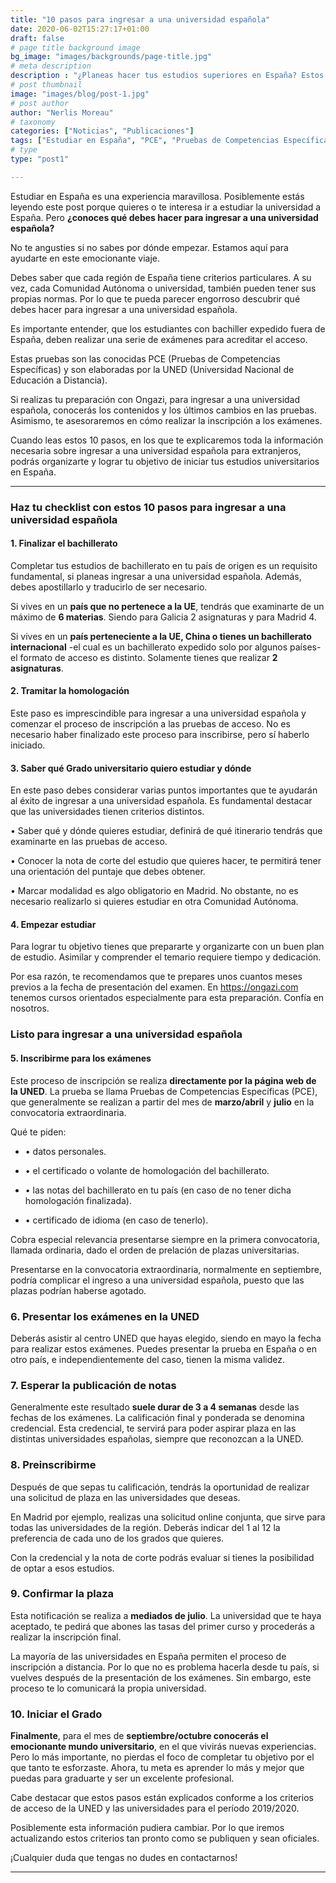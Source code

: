 ```yaml
---
title: "10 pasos para ingresar a una universidad española"
date: 2020-06-02T15:27:17+01:00
draft: false
# page title background image
bg_image: "images/backgrounds/page-title.jpg"
# meta description
description : "¿Planeas hacer tus estudios superiores en España? Estos 10 pasos para ingresar a una universidad española, te ofrecerán toda la info que necesitas saber."
# post thumbnail
image: "images/blog/post-1.jpg"
# post author
author: "Nerlis Moreau"
# taxonomy
categories: ["Noticias", "Publicaciones"]
tags: ["Estudiar en España", "PCE", "Pruebas de Competencias Específicas", "Universidad en España", "Universidad Española"]
# type
type: "post1"

---
```


Estudiar en España es una experiencia maravillosa. Posiblemente estás leyendo este post porque quieres o te interesa ir a estudiar la universidad a España. Pero **¿conoces qué debes hacer para ingresar a una universidad española?**

No te angusties si no sabes por dónde empezar. Estamos aquí para ayudarte en este emocionante viaje.

Debes saber que cada región de España tiene criterios particulares. A su vez, cada Comunidad Autónoma o universidad, también pueden tener sus propias normas. Por lo que te pueda parecer engorroso descubrir qué debes hacer para ingresar a una universidad española.

Es importante entender, que los estudiantes con bachiller expedido fuera de España, deben realizar una serie de exámenes para acreditar el acceso.

Estas pruebas son las conocidas PCE (Pruebas de Competencias Específicas) y son elaboradas por la UNED (Universidad Nacional de Educación a Distancia).

Si realizas tu preparación con Ongazi, para ingresar a una universidad española, conocerás los contenidos y los últimos cambios en las pruebas. Asimismo, te asesoraremos en cómo realizar la inscripción a los exámenes.

Cuando leas estos 10 pasos, en los que te explicaremos toda la información necesaria sobre ingresar a una universidad española para extranjeros, podrás organizarte y lograr tu objetivo de iniciar tus estudios universitarios en España.

---

### Haz tu checklist con estos 10 pasos para ingresar a una universidad española


#### 1. Finalizar el bachillerato

Completar tus estudios de bachillerato en tu país de origen es un requisito fundamental, si planeas ingresar a una universidad española. Además, debes apostillarlo y traducirlo de ser necesario.

Si vives en un **país que no pertenece a la UE**, tendrás que examinarte de un máximo de **6 materias**. Siendo para Galicia 2 asignaturas y para Madrid 4.

Si vives en un **país perteneciente a la UE, China o tienes un bachillerato internacional** -el cual es un bachillerato expedido solo por algunos países- el formato de acceso es distinto. Solamente tienes que realizar **2 asignaturas**.

#### 2. Tramitar la homologación

Este paso es imprescindible para ingresar a una universidad española y comenzar el proceso de inscripción a las pruebas de acceso. No es necesario haber finalizado este proceso para inscribirse, pero sí haberlo iniciado.

#### 3. Saber qué Grado universitario quiero estudiar y dónde

En este paso debes considerar varias puntos importantes que te ayudarán al éxito de ingresar a una universidad española. Es fundamental destacar que las universidades tienen criterios distintos.

 • Saber qué y dónde quieres estudiar, definirá de qué itinerario tendrás que examinarte en las pruebas de acceso.

 • Conocer la nota de corte del estudio que quieres hacer, te permitirá tener una orientación del puntaje que debes obtener.

 • Marcar modalidad es algo obligatorio en Madrid. No obstante, no es necesario realizarlo si quieres estudiar en otra Comunidad Autónoma.

#### 4. Empezar estudiar

Para lograr tu objetivo tienes que prepararte y organizarte con un buen plan de estudio. Asimilar y comprender el temario requiere tiempo y dedicación.

Por esa razón, te recomendamos que te prepares unos cuantos meses previos a la fecha de presentación del examen. En https://ongazi.com tenemos cursos orientados especialmente para esta preparación. Confía en nosotros.

 

### Listo para ingresar a una universidad española

#### 5. Inscribirme para los exámenes

Este proceso de inscripción se realiza **directamente por la página web de la UNED**. La prueba se llama Pruebas de Competencias Específicas (PCE), que generalmente se realizan a partir del mes de **marzo/abril** y **julio** en la convocatoria extraordinaria.

Qué te piden:

*  • datos personales.

*  • el certificado o volante de homologación del bachillerato.

*  • las notas del bachillerato en tu país (en caso de no tener dicha homologación finalizada).

*  • certificado de idioma (en caso de tenerlo).

Cobra especial relevancia presentarse siempre en la primera convocatoria, llamada ordinaria, dado el orden de prelación de plazas universitarias.

Presentarse en la convocatoria extraordinaria, normalmente en septiembre, podría complicar el ingreso a una universidad española, puesto que las plazas podrían haberse agotado.

### 6. Presentar los exámenes en la UNED

Deberás asistir al centro UNED que hayas elegido, siendo en mayo la fecha para realizar estos exámenes. Puedes presentar la prueba en España o en otro país, e independientemente del caso, tienen la misma validez.

### 7. Esperar la publicación de notas

Generalmente este resultado **suele durar de 3 a 4 semanas** desde las fechas de los exámenes. La calificación final y ponderada se denomina credencial. Esta credencial, te servirá para poder aspirar plaza en las distintas universidades españolas, siempre que reconozcan a la UNED.

### 8. Preinscribirme

Después de que sepas tu calificación, tendrás la oportunidad de realizar una solicitud de plaza en las universidades que deseas.

En Madrid por ejemplo, realizas una solicitud online conjunta, que sirve para todas las universidades de la región. Deberás indicar del 1 al 12 la preferencia de cada uno de los grados que quieres.

Con la credencial y la nota de corte podrás evaluar si tienes la posibilidad de optar a esos estudios.

### 9. Confirmar la plaza

Esta notificación se realiza a **mediados de julio**. La universidad que te haya aceptado, te pedirá que abones las tasas del primer curso y procederás a realizar la inscripción final.

La mayoría de las universidades en España permiten el proceso de inscripción a distancia. Por lo que no es problema hacerla desde tu país, si vuelves después de la presentación de los exámenes. Sin embargo, este proceso te lo comunicará la propia universidad.

### 10. Iniciar el Grado

**Finalmente**, para el mes de **septiembre/octubre conocerás el emocionante mundo universitario**, en el que vivirás nuevas experiencias. Pero lo más importante, no pierdas el foco de completar tu objetivo por el que tanto te esforzaste. Ahora, tu meta es aprender lo más y mejor que puedas para graduarte y ser un excelente profesional.

Cabe destacar que estos pasos están explicados conforme a los criterios de acceso de la UNED y las universidades para el período 2019/2020.

Posiblemente esta información pudiera cambiar. Por lo que iremos actualizando estos criterios tan pronto como se publiquen y sean oficiales.

¡Cualquier duda que tengas no dudes en contactarnos!

---